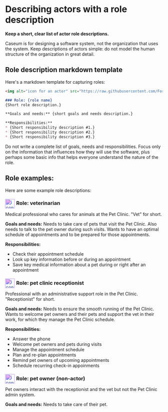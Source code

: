 # Describing actors with a role description

**Keep a short, clear list of actor role descriptions.**

Caseum is for designing a software system, not the organization that uses the system. Keep descriptions of actors simple: do not model the human structure of the organization in great detail.

## Role description markdown template

Here's a markdown template for capturing roles:

```markdown
<img alt="icon for an actor" src="https://raw.githubusercontent.com/FortAwesome/Font-Awesome/6.x/svgs/solid/user.svg" width="30" align="left" style="margin-right: 5px; margin-top: 5px; filter: invert(11%) sepia(95%) saturate(1462%) hue-rotate(204deg) brightness(94%) contrast(93%)">

### Role: {role name}
{Short role description.}

**Goals and needs:** {short goals and needs description.}

**Responsibilities:**
* {Short responsibility description #1.}
* {Short responsibility description #2.}
* {Short responsibility description #3.}
```

Do not write a complete list of goals, needs and responsibilities. Focus only on the information that influences how they will use the software, plus perhaps some basic info that helps everyone understand the nature of the role.

## Role examples:

Here are some example role descriptions:

<img alt="icon for an actor" src="https://raw.githubusercontent.com/FortAwesome/Font-Awesome/6.x/svgs/solid/user-doctor.svg" width="30" align="left" style="margin-right: 5px; margin-top: 5px; filter: invert(11%) sepia(95%) saturate(1462%) hue-rotate(204deg) brightness(94%) contrast(93%)">

### Role: veterinarian
Medical professional who cares for animals at the Pet Clinic. "Vet" for short.

**Goals and needs:** Needs to take care of pets that visit the Pet Clinic. Also needs to talk to the pet owner during such visits. Wants to have an optimal schedule of appointments and to be prepared for those appointments.

**Responsibilities:**
* Check their appointment schedule
* Look up key information before or during an appointment
* Save key medical information about a pet during or right after an appointment

<img alt="icon for an actor" src="https://raw.githubusercontent.com/FortAwesome/Font-Awesome/6.x/svgs/solid/user-pen.svg" width="30" align="left" style="margin-right: 5px; margin-top: 5px; filter: invert(11%) sepia(95%) saturate(1462%) hue-rotate(204deg) brightness(94%) contrast(93%)">

### Role: pet clinic receptionist
Professional with an administrative support role in the Pet Clinic. "Receptionist" for short.

**Goals and needs:** Needs to ensure the smooth running of the Pet Clinic. Wants to welcome pet owners and their pets and support the vet in their work, for which they manage the Pet Clinic schedule.

**Responsibilities:**
* Answer the phone
* Welcome pet owners and pets during visits
* Manage the appointment schedule
* Plan and re-plan appointments
* Remind pet owners of upcoming appointments
* Schedule recurring check-in appoinments

<img alt="icon for an actor" src="https://raw.githubusercontent.com/FortAwesome/Font-Awesome/6.x/svgs/solid/user.svg" width="30" align="left" style="margin-right: 5px; margin-top: 5px; filter: invert(11%) sepia(95%) saturate(1462%) hue-rotate(204deg) brightness(94%) contrast(93%)">

### Role: pet owner (non-actor)
Pet owners interact with the receptionist and the vet but not the Pet Clinic admin system.

**Goals and needs:** Needs to take care of their pet.
